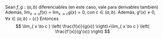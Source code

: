 Sean $f,g:(a,b)$ diferenciables (en este caso, vale para derivables también)
Además, $\lim_{ x \to c }f(x)=\lim_{ x \to c }g(x)=0$, con $c\in(a,b)$.
Además, $g'(x)\neq 0, \forall x \in(a,b)-\{ c \}$
Entonces
$$
\lim_{ x \to c } \left( \frac{f(x)}{g(x)} \right)=\lim_{ x \to c } \left( \frac{f'(x)}{g'(x)} \right)
$$

